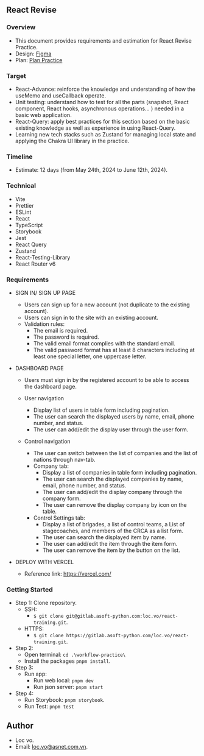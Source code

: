 ## React Revise

### Overview

- This document provides requirements and estimation for React Revise Practice.
- Design: [Figma](https://www.figma.com/design/nbNc3nrYJ06gIXH1smzXG1/Untitled?node-id=0-1&t=MjqBUYK81g7OwsoQ-0)
- Plan: [Plan Practice](https://docs.google.com/document/d/1Lwd1bu-RdQHlxvNAQaHW4xohsSOMYv7E3P-KzESE7wU/edit)

### Target

- React-Advance: reinforce the knowledge and understanding of how the useMemo and useCallback operate.
- Unit testing: understand how to test for all the parts (snapshot, React component, React hooks, asynchronous operations… ) needed in a basic web application.
- React-Query: apply best practices for this section based on the basic existing knowledge as well as experience in using React-Query.
- Learning new tech stacks such as Zustand for managing local state and applying the Chakra UI library in the practice.

### Timeline

- Estimate: 12 days (from May 24th, 2024 to June 12th, 2024).

### Technical

- Vite
- Prettier
- ESLint
- React
- TypeScript
- Storybook
- Jest
- React Query
- Zustand
- React-Testing-Library
- React Router v6

### Requirements

- SIGN IN/ SIGN UP PAGE

  - Users can sign up for a new account (not duplicate to the existing account).
  - Users can sign in to the site with an existing account.
  - Validation rules:
    - The email is required.
    - The password is required.
    - The valid email format complies with the standard email.
    - The valid password format has at least 8 characters including at least one special letter, one uppercase letter.

- DASHBOARD PAGE

  - Users must sign in by the registered account to be able to access the dashboard page.
  - User navigation

    - Display list of users in table form including pagination.
    - The user can search the displayed users by name, email, phone number, and status.
    - The user can add/edit the display user through the user form.

  - Control navigation

    - The user can switch between the list of companies and the list of nations through nav-tab.
    - Company tab:
      - Display a list of companies in table form including pagination.
      - The user can search the displayed companies by name, email, phone number, and status.
      - The user can add/edit the display company through the company form.
      - The user can remove the display company by icon on the table.
    - Control Settings tab:
      - Display a list of brigades, a list of control teams, a List of stagecoaches, and members of the CRCA as a list form.
      - The user can search the displayed item by name.
      - The user can add/edit the item through the item form.
      - The user can remove the item by the button on the list.

- DEPLOY WITH VERCEL

  - Reference link: https://vercel.com/

### Getting Started

- Step 1: Clone repository.
  - SSH:
    - `$ git clone git@gitlab.asoft-python.com:loc.vo/react-training.git`.
  - HTTPS:
    - `$ git clone https://gitlab.asoft-python.com/loc.vo/react-training.git`.
- Step 2:
  - Open terminal: `cd .\workflow-practice\`
  - Install the packages `pnpm install`.
- Step 3:
  - Run app:
    - Run web local: `pnpm dev`
    - Run json server: `pnpm start`
- Step 4:
  - Run Storybook: `pnpm storybook`.
  - Run Test: `pnpm test`

## Author

- Loc vo.
- Email: [loc.vo@asnet.com.vn](loc.vo@asnet.com.vn).
